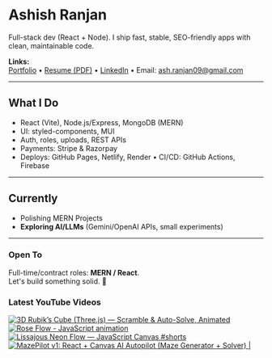 # Ashish Ranjan

Full-stack dev (React + Node). I ship fast, stable, SEO-friendly apps with clean, maintainable code.

**Links:**  
[Portfolio](https://www.ashishranjan.net) • 
[Resume (PDF)](https://github.com/a2rp/resume/releases/latest/download/Ashish_Ranjan_Resume.pdf) • 
[LinkedIn](https://www.linkedin.com/in/aashishranjan/) • 
Email: ash.ranjan09@gmail.com

---

## What I Do
- React (Vite), Node.js/Express, MongoDB (MERN)
- UI: styled-components, MUI
- Auth, roles, uploads, REST APIs
- Payments: Stripe & Razorpay
- Deploys: GitHub Pages, Netlify, Render • CI/CD: GitHub Actions, Firebase

---

## Currently
- Polishing MERN Projects
- **Exploring AI/LLMs** (Gemini/OpenAI APIs, small experiments)

---

### Open To
Full-time/contract roles: **MERN / React**.  
Let's build something solid. 🚀

### Latest YouTube Videos
<p align="left">

<!-- BEGIN YOUTUBE-CARDS -->
[![3D Rubik’s Cube (Three.js) — Scramble & Auto-Solve, Animated](https://ytcards.demolab.com/?id=7au5QF71t0c&title=3D+Rubik%E2%80%99s+Cube+%28Three.js%29+%E2%80%94+Scramble+%26+Auto-Solve%2C+Animated&lang=en&timestamp=1760816786&background_color=%230d1117&title_color=%23ffffff&stats_color=%23b3b3b3&max_title_lines=2&width=360&border_radius=10 "3D Rubik’s Cube (Three.js) — Scramble & Auto-Solve, Animated")](https://www.youtube.com/watch?v=7au5QF71t0c)
[![Rose Flow - JavaScript animation](https://ytcards.demolab.com/?id=oL9fU-eDxAs&title=Rose+Flow+-+JavaScript+animation&lang=en&timestamp=1760786680&background_color=%230d1117&title_color=%23ffffff&stats_color=%23b3b3b3&max_title_lines=2&width=360&border_radius=10 "Rose Flow - JavaScript animation")](https://www.youtube.com/watch?v=oL9fU-eDxAs)
[![Lissajous Neon Flow — JavaScript Canvas #shorts](https://ytcards.demolab.com/?id=XIARl6_CEuY&title=Lissajous+Neon+Flow+%E2%80%94+JavaScript+Canvas+%23shorts&lang=en&timestamp=1760748325&background_color=%230d1117&title_color=%23ffffff&stats_color=%23b3b3b3&max_title_lines=2&width=360&border_radius=10 "Lissajous Neon Flow — JavaScript Canvas #shorts")](https://www.youtube.com/watch?v=XIARl6_CEuY)
[![MazePilot v1: React + Canvas AI Autopilot (Maze Generator + Solver) |](https://ytcards.demolab.com/?id=LS3cquWIOag&title=MazePilot+v1%3A+React+%2B+Canvas+AI+Autopilot+%28Maze+Generator+%2B+Solver%29+%7C&lang=en&timestamp=1757677448&background_color=%230d1117&title_color=%23ffffff&stats_color=%23b3b3b3&max_title_lines=2&width=360&border_radius=10 "MazePilot v1: React + Canvas AI Autopilot (Maze Generator + Solver) |")](https://www.youtube.com/watch?v=LS3cquWIOag)
<!-- END YOUTUBE-CARDS -->

</p>
